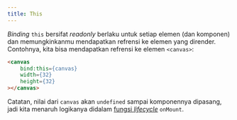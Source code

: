 ```yaml
---
title: This
---
```


*Binding* `this` bersifat *readonly* berlaku untuk setiap elemen (dan komponen) dan memungkinkanmu mendapatkan refrensi ke elemen yang dirender. Contohnya, kita bisa mendapatkan refrensi ke elemen `<canvas>`:

```html
<canvas
	bind:this={canvas}
	width={32}
	height={32}
></canvas>
```

Catatan, nilai dari `canvas` akan `undefined` sampai komponennya dipasang, jadi kita menaruh logikanya didalam [fungsi *lifecycle*](tutorial/onmount) `onMount`.
